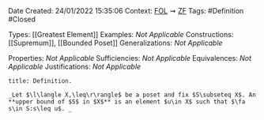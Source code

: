 <br />
<br />

Date Created: 24/01/2022 15:35:06
Context: [$\textrm{FOL}$](obsidian://open?file=First%20Order%20Logic)$\,\,\rightsquigarrow\,\,$[$\textrm{ZF}$](obsidian://open?file=Zermelo-Fraenkel%20Set%20Theory)
Tags: #Definition #Closed 

Types: [[Greatest Element]]
Examples: _Not Applicable_ 
Constructions: [[Supremum]], [[Bounded Poset]]
Generalizations: _Not Applicable_

Properties: _Not Applicable_
Sufficiencies: _Not Applicable_
Equivalences: _Not Applicable_
Justifications: _Not Applicable_

``` ad-Definition
title: Definition.

_Let $\l\langle X,\leq\r\rangle$ be a poset and fix $S\subseteq X$. An **upper bound of $S$ in $X$** is an element $u\in X$ such that $\fa s\in S:s\leq u$. _

```